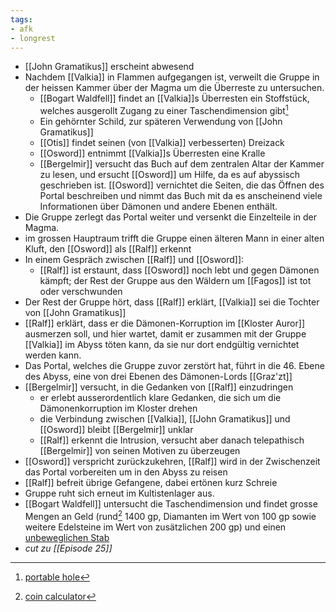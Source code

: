 ```yaml
---
tags: 
- afk
- longrest
---
```


- [[John Gramatikus]] erscheint abwesend
- Nachdem [[Valkia]] in Flammen aufgegangen ist, verweilt die Gruppe in der heissen Kammer über der Magma um die Überreste zu untersuchen.
	- [[Bogart Waldfell]] findet an [[Valkia]]s Überresten ein Stoffstück, welches ausgerollt Zugang zu einer Taschendimension gibt[^1]
	- Ein gehörnter Schild, zur späteren Verwendung von [[John Gramatikus]]
	- [[Otis]] findet seinen (von [[Valkia]] verbesserten) Dreizack 
	- [[Osword]] entnimmt [[Valkia]]s Überresten eine Kralle
	- [[Bergelmir]] versucht das Buch auf dem zentralen Altar der Kammer zu lesen, und ersucht [[Osword]] um Hilfe, da es auf abyssisch geschrieben ist. [[Osword]] vernichtet die Seiten, die das Öffnen des Portal beschreiben und nimmt das Buch mit da es anscheinend viele Informationen über Dämonen und andere Ebenen enthält.
- Die Gruppe zerlegt das Portal weiter und versenkt die Einzelteile in der Magma.
- im grossen Hauptraum trifft die Gruppe einen älteren Mann in einer alten Kluft, den [[Osword]] als [[Ralf]] erkennt
- In einem Gespräch zwischen [[Ralf]] und [[Osword]]:
	- [[Ralf]] ist erstaunt, dass [[Osword]] noch lebt und gegen Dämonen kämpft; der Rest der Gruppe aus den Wäldern um [[Fagos]] ist tot oder verschwunden
- Der Rest der Gruppe hört, dass [[Ralf]] erklärt, [[Valkia]] sei die Tochter von [[John Gramatikus]]
- [[Ralf]] erklärt, dass er die Dämonen-Korruption im [[Kloster Auror]] ausmerzen soll, und hier wartet, damit er zusammen mit der Gruppe [[Valkia]] im Abyss töten kann, da sie nur dort endgültig vernichtet werden kann.
- Das Portal, welches die Gruppe zuvor zerstört hat, führt in die 46. Ebene des Abyss, eine von drei Ebenen des Dämonen-Lords [[Graz'zt]]
- [[Bergelmir]] versucht, in die Gedanken von [[Ralf]] einzudringen
	- er erlebt ausserordentlich klare Gedanken, die sich um die Dämonenkorruption im Kloster drehen
	- die Verbindung zwischen [[Valkia]], [[John Gramatikus]] und [[Osword]] bleibt [[Bergelmir]] unklar
	- [[Ralf]] erkennt die Intrusion, versucht aber danach telepathisch [[Bergelmir]] von seinen Motiven zu überzeugen
- [[Osword]] verspricht zurückzukehren, [[Ralf]] wird in der Zwischenzeit das Portal vorbereiten um in den Abyss zu reisen
- [[Ralf]] befreit übrige Gefangene, dabei ertönen kurz Schreie
- Gruppe ruht sich erneut im Kultistenlager aus.
- [[Bogart Waldfell]] untersucht die Taschendimension und findet grosse Mengen an Geld (rund[^2] 1400 gp, Diamanten im Wert von 100 gp sowie weitere Edelsteine im Wert von zusätzlichen 200 gp) und einen [unbeweglichen Stab](https://www.dndbeyond.com/magic-items/4662-immovable-rod)
- *cut zu [[Episode 25]]*


[^1]: [portable hole](https://www.dndbeyond.com/magic-items/4699-portable-hole)
[^2]: [coin calculator](https://dndcoincalc.web.app/)